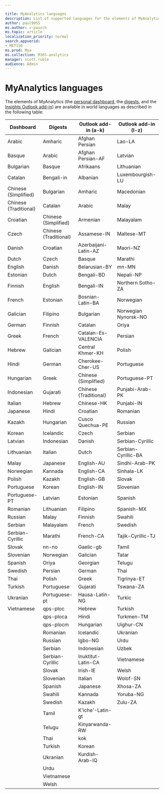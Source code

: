 ```yaml
---

title: MyAnalytics languages
description: List of supported languages for the elements of MyAnalytics
author: paul9955
ms.author: v-pausch
ms.topic: article
localization_priority: normal 
search.appverid:
- MET150
ms.prod: Mya
ms.collection: M365-analytics
manager: scott.ruble
audience: Admin
---
```


# MyAnalytics languages

The elements of MyAnalytics (the [personal dashboard](../use/dashboard-2.md), the [digests](../use/email-digest-2.md), and the [Insights Outlook add-in](../use/add-in.md)) are available in world languages as described in the following table: 


| Dashboard	| Digests | Outlook add-in (a-k)	| Outlook add-in (l-z) |  
|  	-------	  |  --------- | -------------------  | -------------------- |  
|  	Arabic	  |  	Amharic	 |  	Afghan Persian	  |  	Lao-LA	           |  
|  	Basque	  |  	Arabic   |  	Afghan Persian-AF	|  	Latvian	           |  
|  	Bulgarian	|  	Basque   |  	Afrikaans	        |  	Lithuanian	       |  
|  	Catalan	  |  	Bengali-in	  |  	Albanian	    |  	Luxembourgish-LU   |  
|  	Chinese (Simplified)	  |  	Bulgarian	  |  	Amharic	  |  	Macedonian	  |  
|  	Chinese (Traditional)	  |  	Catalan	  |  	Arabic	  |  	Malay	  |  
|  	Croatian	  |  	Chinese (Simplified)	  |  	Armenian	  |  	Malayalam	  |  
|  	Czech	  |  	Chinese (Traditional)	  |  	Assamese-IN	  |  	Maltese-MT	  |  
|  	Danish	  |  	Croatian	  |  	Azerbaijani-Latin-AZ	  |  	Maori-NZ	  |  
|  	Dutch	  |  	Czech	  |  	Basque	  |  	Marathi	  |  
|  	English	  |  	Danish	  |  	Belarusian-BY	  |  	mn-MN	  |  
|  	Estonian	  |  	Dutch	  |  	Bengali-BD	  |  	Nepali-NP	  |  
|  	Finnish	  |  	English	  |  	Bengali-IN	  |  	Northern Sotho-ZA	  |  
|  	French	  |  	Estonian	  |  	Bosnian-Latin-BA	  |  	Norwegian	  |  
|  	Galician	  |  	Filipino	  |  	Bulgarian	  |  	Norwegian Nynorsk-NO	  |  
|  	German	  |  	Finnish	  |  	Catalan	  |  	Oriya	  |  
|  	Greek	  |  	French	  |  	Catalan-Es-VALENCIA	  |  	Persian	  |  
|  	Hebrew	  |  	Galician	  |  	Central Khmer-KH	  |  	Polish	  |  
|  	Hindi	  |  	German	  |  	Cherokee-Cher-US	  |  	Portuguese	  |  
|  	Hungarian	  |  	Greek	  |  	Chinese (Simplified)	  |  	Portuguese-PT	  |  
|  	Indonesian	  |  	Gujarati	  |  	Chinese (Traditional)	  |  	Punjabi-Arab-PK	  |  
|  	Italian	  |  	Hebrew	  |  	Chinese-HK	  |  	Punjabi-IN	  |  
|  	Japanese	  |  	Hindi	  |  	Croatian	  |  	Romanian	  |  
|  	Kazakh	  |  	Hungarian	  |  	Cusco Quechua-PE	  |  	Russian	  |  
|  	Korean	  |  	Icelandic	  |  	Czech	  |  	Serbian	  |  
|  	Latvian	  |  	Indonesian	  |  	Danish	  |  	Serbian-Cyrillic	  |  
|  	Lithuanian	  |  	Italian	  |  	Dutch	  |  	Serbian-Cyrillic-BA	  |  
|  	Malay	  |  	Japanese	  |  	English-AU	  |  	Sindhi-Arab-PK	  |  
|  	Norwegian	  |  	Kannada	  |  	English-CA	  |  	Sinhala-LK	  |  
|  	Polish	  |  	Kazakh	  |  	English-GB	  |  	Slovak	  |  
|  	Portuguese	  |  	Korean	  |  	English-IN	  |  	Slovenian	  |  
|  	Portuguese-PT	  |  	Latvian	  |  	Estonian	  |  	Spanish	  |  
|  	Romanian	  |  	Lithuanian	  |  	Filipino	  |  	Spanish-MX	  |  
|  	Russian	    |  	Malay	      |  	Finnish	  |  	Swahili	  |  
|  	Serbian	    |  	Malayalam	  |  	French	  |  	Swedish	  |  
|  	Serbian-Cyrillic | Marathi	|  French-CA	| Tajik-Cyrillic-TJ	  |  
|  	Slovak	    |  	nn-no	      |  	Gaelic-gb	  |  	Tamil	  |  
|  	Slovenian	  |  	Norwegian	  |  	Galician	  |  	Tatar	  |  
|  	Spanish	    |  	Oriya	      |  	Georgian	  |  	Telugu	  |  
|  	Swedish	    |  	Persian	    |  	German	    |  	Thai	  |  
|  	Thai	      |  	Polish	    |  	Greek	      |  	Tigrinya-ET	  |  
|  	Turkish	    |  	Portuguese  |  	Gujarati	  | 	Tswana-ZA |  
|  	Ukranian    | Portuguese-pt | Hausa-Latin-NG | 	Turkic	  |  
|  	Vietnamese  |  	qps-ploc	  |  	Hebrew	  |  	Turkish	  |  
|         		  |  	qps-ploca	  |  	Hindi	    |  	Turkmen-TM	  |  
|         		  |  	qps-plocm	  |  	Hungarian	  |  	Uighur-CN	  |  
|         		  |  	Romanian	  |  	Icelandic	  |  	Ukranian	  |  
|   		        |  	Russian	    |  	Igbo-NG	    |  	Urdu	      |   
|         		  |  	Serbian	    |  	Indonesian	|  	Uzbek	      |  
|   		        | Serbian-Cyrillic | Inuktitut-Latin-CA | Vietnamese |  
|         		  |  	Slovak	    |  	Irish-IE	  |  	Welsh	      |  
|         		  |  	Slovenian	  |  	Italian	    |  	Wolof-SN	  |  
|         		  |  	Spanish	    |  	Japanese	  |  	Xhosa-ZA	  |  
|         		  |  	Swahili	    |  	Kannada  	  |  	Yoruba-NG	  |  
|         		  |  	Swedish	    |  	Kazakh      |  	Zulu-ZA	    |  
|         		  | Tamil	   | K'iche'-Latin-gt	  |  	        	  |  
|         		  | Telugu   | Kinyarwanda-RW	    |         		  |  
|         		  |  	Thai	      |  	kok	        |  	        	  |  
|         		  |  	Turkish	    |  	Korean	    |         		  |  
|         		  | Ukranian | Kurdish-Arab-IQ	  |  	        	  |  
|         		  |  	Urdu        |         		  |         		  |  
|         		  |  	Vietnamese  |         		  |         		  |  
|         		  |  	Welsh	      |         		  |         		  |  

